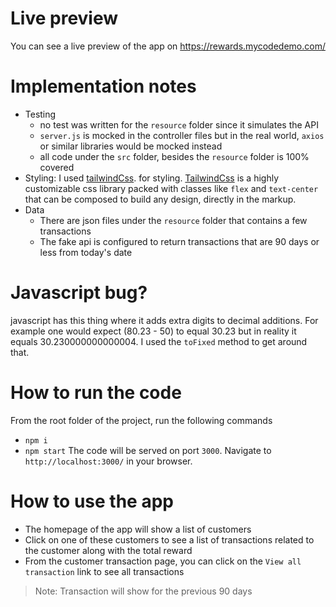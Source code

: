 # Live preview

You can see a live preview of the app on https://rewards.mycodedemo.com/

# Implementation notes

- Testing
  - no test was written for the `resource` folder since it simulates the API
  - `server.js` is mocked in the controller files but in the real world, `axios` or similar libraries would be mocked instead
  - all code under the `src` folder, besides the `resource` folder is 100% covered
- Styling: I used [tailwindCss](https://tailwindcss.com/). for styling. [TailwindCss](https://tailwindcss.com/) is a highly customizable css library packed with classes like `flex` and `text-center` that can be composed to build any design, directly in the markup.
- Data
  - There are json files under the `resource` folder that contains a few transactions
  - The fake api is configured to return transactions that are 90 days or less from today's date

# Javascript bug?

javascript has this thing where it adds extra digits to decimal additions. For example one would expect (80.23 - 50) to equal 30.23 but in reality it equals 30.230000000000004.
I used the `toFixed` method to get around that.

# How to run the code

From the root folder of the project, run the following commands

- `npm i`
- `npm start`
  The code will be served on port `3000`.
  Navigate to `http://localhost:3000/` in your browser.

# How to use the app

- The homepage of the app will show a list of customers
- Click on one of these customers to see a list of transactions related to the customer along with the total reward
- From the customer transaction page, you can click on the `View all transaction` link to see all transactions

> Note: Transaction will show for the previous 90 days
